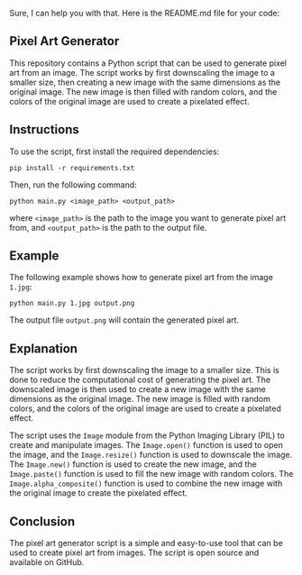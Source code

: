 Sure, I can help you with that. Here is the README.md file for your code:

## Pixel Art Generator

This repository contains a Python script that can be used to generate pixel art from an image. The script works by first downscaling the image to a smaller size, then creating a new image with the same dimensions as the original image. The new image is then filled with random colors, and the colors of the original image are used to create a pixelated effect.

## Instructions

To use the script, first install the required dependencies:

```
pip install -r requirements.txt
```

Then, run the following command:

```
python main.py <image_path> <output_path>
```

where `<image_path>` is the path to the image you want to generate pixel art from, and `<output_path>` is the path to the output file.

## Example

The following example shows how to generate pixel art from the image `1.jpg`:

```
python main.py 1.jpg output.png
```

The output file `output.png` will contain the generated pixel art.

## Explanation

The script works by first downscaling the image to a smaller size. This is done to reduce the computational cost of generating the pixel art. The downscaled image is then used to create a new image with the same dimensions as the original image. The new image is filled with random colors, and the colors of the original image are used to create a pixelated effect.

The script uses the `Image` module from the Python Imaging Library (PIL) to create and manipulate images. The `Image.open()` function is used to open the image, and the `Image.resize()` function is used to downscale the image. The `Image.new()` function is used to create the new image, and the `Image.paste()` function is used to fill the new image with random colors. The `Image.alpha_composite()` function is used to combine the new image with the original image to create the pixelated effect.

## Conclusion

The pixel art generator script is a simple and easy-to-use tool that can be used to create pixel art from images. The script is open source and available on GitHub.